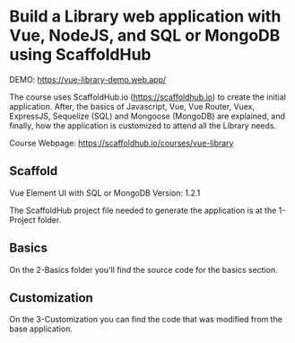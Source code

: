 # Build a Library web application with Vue, NodeJS, and SQL or MongoDB using ScaffoldHub

DEMO: https://vue-library-demo.web.app/

The course uses ScaffoldHub.io (https://scaffoldhub.io) to create the initial application. After, the basics of Javascript, Vue, Vue Router, Vuex, ExpressJS, Sequelize (SQL) and Mongoose (MongoDB) are explained, and finally, how the application is customized to attend all the Library needs.

Course Webpage: https://scaffoldhub.io/courses/vue-library

## Scaffold

Vue Element UI with SQL or MongoDB
Version: 1.2.1

The ScaffoldHub project file needed to generate the application is at the 1-Project folder.

## Basics

On the 2-Basics folder you'll find the source code for the basics section.

## Customization

On the 3-Customization you can find the code that was modified from the base application.
